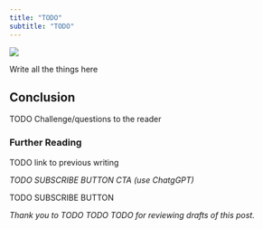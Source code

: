 ```yaml
---
title: "TODO"
subtitle: "TODO"
---
```


<!------------------------- REFERENCE LINKS BLOCK ----------------------------------->
[TODO]: some-link
<!----------------------- END REFERENCE LINKS BLOCK --------------------------------->

![](./images/image.png)

Write all the things here

Conclusion
----------
TODO Challenge/questions to the reader

### Further Reading

TODO link to previous writing

_TODO SUBSCRIBE BUTTON CTA (use ChatgGPT)_

TODO SUBSCRIBE BUTTON

_Thank you to TODO TODO TODO for reviewing drafts of this post._

<!------------------ IG POST DESCRIPTION --------------------->
<!--
TODO

🐒 Full article at link in bio.
-->

<!-------------------- IG STORY TEXT ------------------------->
<!--
TODO
-->
